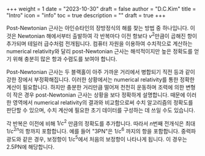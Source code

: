 +++
weight = 1
date = "2023-10-30"
draft = false
author = "D.C.Kim"
title = "Intro"
icon = "info"
toc = true
description = ""
draft = true
+++


Post-Newtonian 근사는 아인슈타인의 장방정식의 해를 찾는 방법 중 하나입니다. 이것은 Newtonian 해에서부터 출발하여 각 반복마다 이전 항보다 $v^2$만큼이 곱해진 항이 추가되며 테일러 급수처럼 전개됩니다. 컴퓨터 자원을 이용하여 수치적으로 계산하는 numerical relativity와 달리 post-Newtonian 근사는 해석적이지만 높은 정확도를 얻기 위해 충분히 많은 항과 수렴도를 보여야 합니다.

Post-Newtonian 근사는 두 블랙홀이 아주 가까운 거리에서 병합되기 직전 등과 같이 강한 장에서 부정확해집니다. 이러한 상황에서는 numerical relativity를 통한 정확한 계산이 필요합니다. 하지만 충분한 거리만큼 떨어져 천천히 운동하며 조력에 의한 변형이 작은 경우 post-Newtonian 근사는 상황을 보다 정확하게 설명합니다. 때문에 이러한 영역에서 numerical relativity의 결과와 비교함으로써 수치 알고리즘의 정확도를 판단할 수 있으며, 수치 계산에 필요한 초기 데이터를 구성하는 데 쓰일 수도 있습니다.

각 반복은 이전에 비해 $1/c^2$ 만큼의 정확도를 추가합니다. 따라서 $n$번째 전개식은 최대 $1/c^{2n}$의 항까지 포함합니다. 예를 들어 "3PN"은 $1/c^6$ 까지의 항을 포함합니다. 중력파 광도와 같은 경우, 보정항이 $1/c^5$에서 처음의 보정항이 나타나게 됩니다. 이 경우는 2.5PN에 해당합니다.
